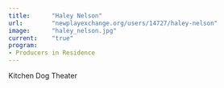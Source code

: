 ```yaml
---
title:      "Haley Nelson"
url:        "newplayexchange.org/users/14727/haley-nelson"
image:      "haley_nelson.jpg"
current:    "true"
program:
- Producers in Residence
---
```


Kitchen Dog Theater

